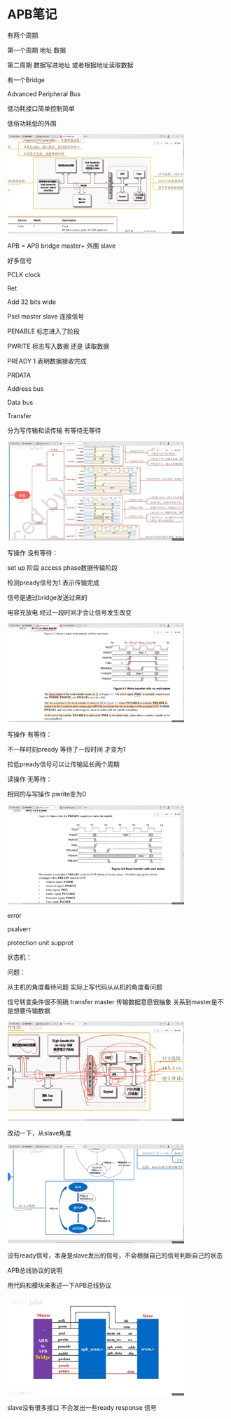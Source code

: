 # APB笔记

有两个周期 

第一个周期 地址 数据

第二周期 数据写进地址 或者根据地址读取数据



有一个Bridge



Advanced Peripheral Bus

低功耗接口简单控制简单

低俗功耗低的外围

![](https://raw.githubusercontent.com/chawx/picture/main/imageSnipaste_2024-02-20_17-05-13.png)

APB = APB bridge master+ 外围 slave



好多信号

PCLK clock

Ret

Add 32 bits wide

Psel master slave 连接信号

PENABLE 标志进入了阶段

PWRITE 标志写入数据 还是 读取数据

PREADY  1 表明数据接收完成

PRDATA  



Address bus

Data bus



Transfer

分为写传输和读传输 有等待无等待

![](https://raw.githubusercontent.com/chawx/picture/main/imageSnipaste_2024-02-20_17-06-56.png)

写操作 没有等待：

set up 阶段 access phase数据传输阶段

检测pready信号为1 表示传输完成

信号是通过bridge发送过来的

电容充放电 经过一段时间才会让信号发生改变

![](https://raw.githubusercontent.com/chawx/picture/main/imageSnipaste_2024-02-20_17-07-23.png)

写操作 有等待：

不一样时刻pready 等待了一段时间 才变为1

拉低pready信号可以让传输延长两个周期



读操作 无等待：

相同的与写操作 pwrite变为0

![](https://raw.githubusercontent.com/chawx/picture/main/imageSnipaste_2024-02-20_17-07-54.png)

error

psalverr

protection unit supprot



状态机：

问题：

从主机的角度看待问题 实际上写代码从从机的角度看问题

信号转变条件很不明确 transfer master 传输数据意愿很抽象 关系到master是不是想要传输数据 

![](https://raw.githubusercontent.com/chawx/picture/main/imageSnipaste_2024-02-20_17-08-41.png)

改动一下，从slave角度

![](https://raw.githubusercontent.com/chawx/picture/main/imageSnipaste_2024-02-20_17-09-07.png)

没有ready信号，本身是slave发出的信号，不会根据自己的信号判断自己的状态



APB总线协议的说明



用代码和模块来表述一下APB总线协议

![](https://raw.githubusercontent.com/chawx/picture/main/imageSnipaste_2024-02-20_17-09-40.png)

slave没有很多接口 不会发出一些ready response 信号 